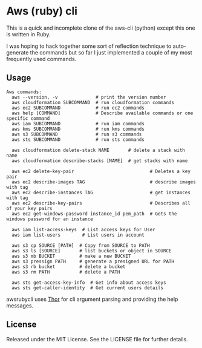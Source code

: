 # Aws (ruby) cli

This is a quick and incomplete clone of the aws-cli (python) except this one is written in Ruby.

I was hoping to hack together some sort of reflection technique to auto-generate the commands but so far I just implemented a couple of my most frequently used commands.

## Usage

    Aws commands:
      aws --version, -v              # print the version number
      aws cloudformation SUBCOMMAND  # run cloudformation commands
      aws ec2 SUBCOMMAND             # run ec2 commands
      aws help [COMMAND]             # Describe available commands or one specific command
      aws iam SUBCOMMAND             # run iam commands
      aws kms SUBCOMMAND             # run kms commands
      aws s3 SUBCOMMAND              # run s3 commands
      aws sts SUBCOMMAND             # run sts commands

      aws cloudformation delete-stack NAME       # delete a stack with name
      aws cloudformation describe-stacks [NAME]  # get stacks with name

      aws ec2 delete-key-pair                            # Deletes a key pair
      aws ec2 describe-images TAG                        # describe images with tag
      aws ec2 describe-instances TAG                     # get instances with tag
      aws ec2 describe-key-pairs                         # Describes all of your key pairs
      aws ec2 get-windows-password instance_id pem_path  # Gets the windows password for an instance

      aws iam list-access-keys  # List access keys for User
      aws iam list-users        # List users in account

      aws s3 cp SOURCE [PATH]  # Copy from SOURCE to PATH
      aws s3 ls [SOURCE]       # list buckets or object in SOURCE
      aws s3 mb BUCKET         # make a new BUCKET
      aws s3 pressign PATH     # generate a presigned URL for PATH
      aws s3 rb bucket         # delete a bucket
      aws s3 rm PATH           # delete a PATH

      aws sts get-access-key-info  # Get info about access keys
      aws sts get-caller-identity  # Get current users details


awsrubycli uses [Thor](https://github.com/rails/thor) for cli argument parsing and providing the help messages.

## License

Released under the MIT License. See the LICENSE file for further details.
